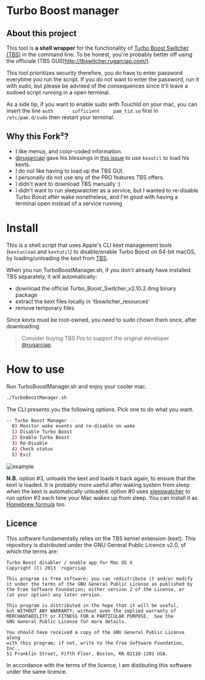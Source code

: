 # Turbo Boost manager

## About this project

This tool is **a shell wrapper** for the functionality of [Turbo Boost Switcher (TBS)](https://github.com/rugarciap/Turbo-Boost-Switcher) in the command line. To be honest, you're probably better off using the officiale (TBS GUI)[http://tbswitcher.rugarciap.com/].

This tool prioritizes security therefore, you do have to enter password everytime you run the script. If you do not want to enter the password, run it with sudo, but please be advised of the consequences since it'll leave a sudoed script running in a open terminal.

As a side tip, if you want to enable sudo with TouchId on your mac, you can insert the line `auth       sufficient     pam_tid.so`  first in `/etc/pam.d/sudo` then restart your terminal.

## Why this Fork²?

+ I like menus, and color-coded information.
+ [@rugarciap](https://github.com/rugarciap) gave his blessings in [this issue](https://github.com/rugarciap/Turbo-Boost-Switcher/issues/115) to use `kexutil` to load his kexts.
+ I do not like having to load up the TBS GUI.
+ I personally do not use any of the PRO features TBS offers.
+ I didn't want to download TBS manually :)
+ I didn't want to run sleepwatcher as a service, but I wanted to re-disable Turbo Boost after wake nonetheless, and I'm good with having a terminal open instead of a service running

# Install

This is a shell script that uses Apple's CLI kext management tools (`kextunload` and `kextutil`) to disable/enable Turbo Boost on 64-bit macOS, by loading/unloading the kext from [TBS](https://github.com/rugarciap/Turbo-Boost-Switcher).

When you run TurboBoostManager.sh, if you don't already have installed TBS separately, it will automatically:
- download the official Turbo_Boost_Switcher_v2.10.2.dmg binary package
- extract the kext files locally in 'tbswitcher_resources'
- remove temporary files

Since kexts must be root-owned, you need to sudo chown them once, after downloading.

> Consider buying TBS Pro to support the original developer  [@rugarciap](https://github.com/rugarciap).

# How to use

Run TurboBoostManager.sh and enjoy your cooler mac.

  ```sh
  ./TurboBoostManager.sh
  ```
  The CLI presents you the following options. Pick one to do what you want.

  ```sh
 -- Turbo Boost Manager --
	0) Monitor wake events and re-disable on wake
	1) Disable Turbo Boost
	2) Enable Turbo Boost
	3) Re-Disable
	4) Check status
	5) Exit
  ```
  
  ![example](assets/example.png)
  
  **N.B.** option #3, unloads the kext and loads it back again, to ensure that the kext is loaded. It is probably more useful after waking system from sleep when the kext is automatically unloaded.
  option #0 uses [sleepwatcher](https://www.bernhard-baehr.de/) to run option #3 each time your Mac wakes up from sleep. You can install it as [Homebrew formula](https://formulae.brew.sh/formula/sleepwatcher) too.
  


## Licence
This software fundamentally relies on the TBS kernel extension (kext).
This repository is distributed under the GNU General Public Licence v2.0, of which the terms are:

```
Turbo Boost disabler / enable app for Mac OS X
Copyright (C) 2013  rugarciap

This program is free software; you can redistribute it and/or modify
it under the terms of the GNU General Public License as published by
the Free Software Foundation; either version 2 of the License, or
(at your option) any later version.

This program is distributed in the hope that it will be useful,
but WITHOUT ANY WARRANTY; without even the implied warranty of
MERCHANTABILITY or FITNESS FOR A PARTICULAR PURPOSE.  See the
GNU General Public License for more details.

You should have received a copy of the GNU General Public License along
with this program; if not, write to the Free Software Foundation, Inc.,
51 Franklin Street, Fifth Floor, Boston, MA 02110-1301 USA.
```

In accordance with the terms of the licence, I am distibuting this software under the same licence.
